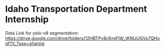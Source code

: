 # Idaho Transportation Department Internship

Data Link for yolo-v8 segmentation: https://drive.google.com/drive/folders/12HBTPv8cKrgFiW_tKMJUGVo7QHuqf7V_?usp=sharing
